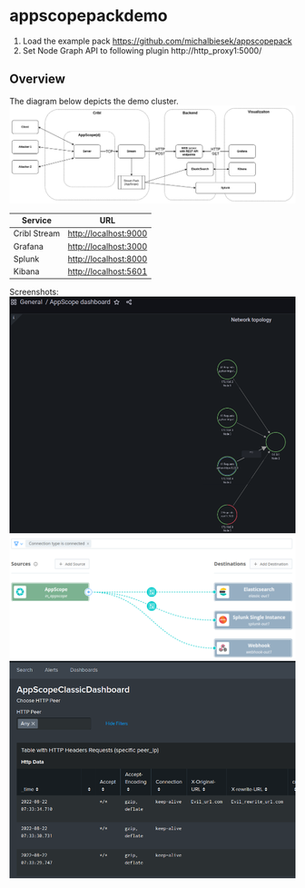 # appscopepackdemo

1. Load the example pack https://github.com/michalbiesek/appscopepack
2. Set Node Graph API to following plugin http://http_proxy1:5000/

## Overview

The diagram below depicts the demo cluster.
![Schema_overall](schema.png)


|Service|URL|
|-------|---|
|Cribl Stream|[http://localhost:9000](http://localhost:9000)| user `admin` password `admin`
|Grafana|[http://localhost:3000](http://localhost:3000)| user `admin` password `scopedemo`
|Splunk|[http://localhost:8000](http://localhost:8000)| user `admin` password `scopedemo`
|Kibana|[http://localhost:5601](http://localhost:5601)|

Screenshots:
![Grafana](grafana.png)
![Qc](qc.png)
![Splunk](splunk.png)
